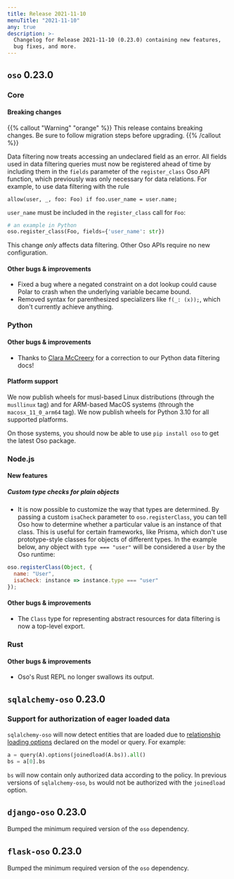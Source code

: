 ```yaml
---
title: Release 2021-11-10
menuTitle: "2021-11-10"
any: true
description: >-
  Changelog for Release 2021-11-10 (0.23.0) containing new features,
  bug fixes, and more.
---
```


## `oso` 0.23.0

### Core

#### Breaking changes

{{% callout "Warning" "orange" %}}
  This release contains breaking changes. Be sure to follow migration steps
  before upgrading.
{{% /callout %}}

Data filtering now treats accessing an undeclared field as an error. All fields
used in data filtering queries must now be registered ahead of time by including
them in the `fields` parameter of the `register_class` Oso API function, which
previously was only necessary for data relations. For example, to use data filtering
with the rule

```polar
allow(user, _, foo: Foo) if foo.user_name = user.name;
```

`user_name` must be included in the `register_class` call for `Foo`:

```py
# an example in Python
oso.register_class(Foo, fields={'user_name': str})
```

This change *only* affects data filtering. Other Oso APIs require no new configuration.

#### Other bugs & improvements

- Fixed a bug where a negated constraint on a dot lookup could cause Polar to crash
  when the underlying variable became bound.
- Removed syntax for parenthesized specializers like `f(_: (x));`, which don't
  currently achieve anything.

### Python

#### Other bugs & improvements
- Thanks to [Clara McCreery](https://github.com/chmccreery) for a correction to our
  Python data filtering docs!

#### Platform support

We now publish wheels for musl-based Linux distributions (through the `musllinux`
tag) and for ARM-based MacOS systems (through the `macosx_11_0_arm64` tag).
We now publish wheels for Python 3.10 for all supported platforms.

On those systems, you should now be able to use `pip install oso` to get the
latest Oso package.

### Node.js

#### New features

##### Custom type checks for plain objects
- It is now possible to customize the way that types are determined. By passing
  a custom `isaCheck` parameter to `oso.registerClass`, you can tell Oso how to
  determine whether a particular value is an instance of that class. This is
  useful for certain frameworks, like Prisma, which don't use prototype-style
  classes for objects of different types. In the example below, any object with
  `type === "user"` will be considered a `User` by the Oso runtime:

```js
oso.registerClass(Object, {
  name: "User",
  isaCheck: instance => instance.type === "user"
});
```

#### Other bugs & improvements
- The `Class` type for representing abstract resources for data filtering is
  now a top-level export.

### Rust

#### Other bugs & improvements

- Oso's Rust REPL no longer swallows its output.

## `sqlalchemy-oso` 0.23.0

### Support for authorization of eager loaded data

`sqlalchemy-oso` will now detect entities that are loaded due to
[relationship loading options][] declared on the model or query. For example:

```python
a = query(A).options(joinedload(A.bs)).all()
bs = a[0].bs
```

`bs` will now contain only authorized data according to the policy.
In previous versions of `sqlalchemy-oso`, `bs` would not be authorized with the
`joinedload` option.


[relationship loading options]: https://docs.sqlalchemy.org/en/14/orm/loading_relationships.html

## `django-oso` 0.23.0

Bumped the minimum required version of the `oso` dependency.

## `flask-oso` 0.23.0

Bumped the minimum required version of the `oso` dependency.

